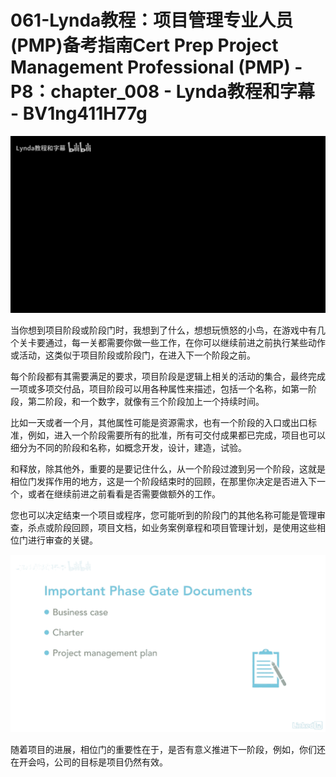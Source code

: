 # 061-Lynda教程：项目管理专业人员(PMP)备考指南Cert Prep Project Management Professional (PMP) - P8：chapter_008 - Lynda教程和字幕 - BV1ng411H77g

![](img/f84f072c69f31042aa29cf94cd336d68_0.png)

当你想到项目阶段或阶段门时，我想到了什么，想想玩愤怒的小鸟，在游戏中有几个关卡要通过，每一关都需要你做一些工作，在你可以继续前进之前执行某些动作或活动，这类似于项目阶段或阶段门，在进入下一个阶段之前。

每个阶段都有其需要满足的要求，项目阶段是逻辑上相关的活动的集合，最终完成一项或多项交付品，项目阶段可以用各种属性来描述，包括一个名称，如第一阶段，第二阶段，和一个数字，就像有三个阶段加上一个持续时间。

比如一天或者一个月，其他属性可能是资源需求，也有一个阶段的入口或出口标准，例如，进入一个阶段需要所有的批准，所有可交付成果都已完成，项目也可以细分为不同的阶段和名称，如概念开发，设计，建造，试验。

和释放，除其他外，重要的是要记住什么，从一个阶段过渡到另一个阶段，这就是相位门发挥作用的地方，这是一个阶段结束时的回顾，在那里你决定是否进入下一个，或者在继续前进之前看看是否需要做额外的工作。

您也可以决定结束一个项目或程序，您可能听到的阶段门的其他名称可能是管理审查，杀点或阶段回顾，项目文档，如业务案例章程和项目管理计划，是使用这些相位门进行审查的关键。



![](img/f84f072c69f31042aa29cf94cd336d68_2.png)

随着项目的进展，相位门的重要性在于，是否有意义推进下一阶段，例如，你们还在开会吗，公司的目标是项目仍然有效。

